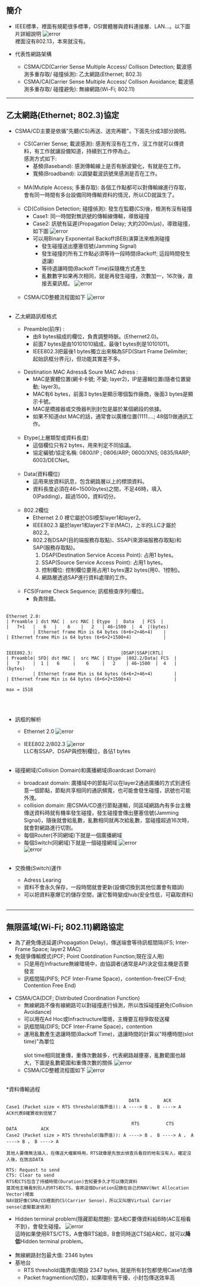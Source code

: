 ## 簡介
* IEEE標準，裡面有規範很多標準，OSI實體層與資料連接層、LAN...。以下圖片詳細說明
<img src="../picture/IEEE%E5%B7%A5%E4%BD%9C%E7%BE%A4%E7%B5%84.png" alt="error"> <br>
裡面沒有802.13，本來就沒有。

* 代表性網路架構
   * CSMA/CD(Carrier Sense Multiple Access/ Collison Detection; 載波感測多重存取/ 碰撞偵測): 乙太網路(Ethernet; 802.3)
   * CSMA/CA(Carrier Sense Multiple Access/ Collison Avoidance; 載波感測多重存取/ 碰撞避免): 無線網路(Wi-Fi; 802.11)

<hr>

## 乙太網路(Ethernet; 802.3)協定
* CSMA/CD主要是依循"先聽(CS)再送、送完再聽"，下面先分成3部分說明。
   * CS(Carrier Sense; 載波感測): 感測有沒有在工作，沒工作就可以傳資料，有工作就讓設備知道，持續到工作停為止。 <br>
     感測方式如下:
      * 基頻(Baseband): 感測傳輸線上是否有脈波變化，有就是在工作。
      * 寬頻(Broadband): 以調變載波訊號來感測是否在工作。 <br> <br>
   * MA(Mutiple Access; 多重存取): 各個工作點都可以對傳輸線進行存取，會有同一時間有多台設備同時傳輸資料的情況，所以CD就誕生了。 <br> <br>
   * CD(Collision Detection; 碰撞偵測): 發生在監聽(CS)後，檢測有沒有碰撞
      * Case1: 同一時間對無訊號的傳輸線傳輸，導致碰撞
      * Case2: 訊號有延遲(Propagation Delay; 大約200m/μs)，導致碰撞，如下圖
      <img src="../picture/Data_Collision.png" alt="error"> <br>
      * 可以用Binary Exponentail Backoff(BEB)演算法來檢測碰撞
         * 發生碰撞送出壅塞信號(Jamming Signal)
         * 發生碰撞的所有工作點必須等待一段時間(Backoff; 這段時間發生退讓) 
         * 等待退讓時間(Backoff Time)採隨機方式產生
         * 亂數數字如果再次相同，就是再發生碰撞，次數加一，16次後，直接丟棄訊框。
         <img src="../picture/%E7%AD%89%E5%BE%85%E9%80%80%E8%AE%93%E6%99%82%E9%96%93.png" alt="error"> <br> <br>
   * CSMA/CD整體流程圖如下
   <img src="../picture/csma_cd.jpg" alt="error"> <br> <br>

* 乙太網路訊框格式
   * Preamble(前序) :
      * 由8 bytes組成的欄位，負責調整時脈。(Ethernet2.0)。
      * 前面7 bytes是由10101010組成，最後1 bytes則是10101011。      
      * IEEE802.3把最後1 bytes獨立出來稱為SFD(Start Frame Delimiter; 起始訊框分界元)，但功能其實差不多。 <br> <br>
   * Destination MAC Adress& Soure MAC Adress : 
      * MAC是實體位置(網卡卡號; 不變; layer2)，IP是邏輯位置(隨者位置變動; layer3)。
      * MAC有6 bytes，前面3 bytes是顯示哪個製作廠商，後面3 bytes是顯示卡號。
      * MAC是橋接器或交換器判別封包是屬於某個網段的依據。
      * 如果不知道dst MAC的話，通常會以廣播位置(1111....; 48個1)做通訊工作。 <br> <br>
   * Etype(上層類型或資料長度)
      * 這個欄位只有2 bytes，用來判定不同協議。
      * 協定編號/協定名稱: 0800/IP ; 0806/ARP; 0600/XNS; 0835/RARP; 6003/DECNet。 <br> <br>
   * Data(資料欄位)
      * 這用來放資料訊息，包含網路層以上的標頭資料。
      * 資料長度必須在46~1500(bytes)之間，不足46時，填入0(Padding)，超過1500，資料切分。 <br> <br>
   * 802.2欄位
      * Ethernet 2.0 裡它屬於OSI模型layer1和layer2。
      * IEEE802.3 屬於layer1和layer2下半(MAC)，上半的LLC才屬於802.2。
      * 802.2有DSAP(目的端服務存取點)、SSAP(來源端服務存取點)和SAP(服務存取點)。
         1. DSAP(Destination Service Access Point): 占用1 bytes。
         2. SSAP(Source Service Access Point): 占用1 bytes。
         3. 控制欄位: 控制欄位要用占用1 bytes還2 bytes(用0、1控制)。
         4. 網路層透過SAP進行資料處理的工作。 <br> <br>
   * FCS(Frame Check Sequence; 訊框檢查序列)欄位。
      * 負責除錯。 <br> <br>
```
Ethernet 2.0:
| Preamble | dst MAC |  src MAC | Etype  |  Data   | FCS  |
|   7+1   |   6   |    6    |   2   | 46~1500  |  4  |(bytes)
          | Ethernet frame Min is 64 bytes (6+6+2+46+4)    |   
| Ethernet frame Min is 64 bytes (6+6+2+1500+4)            |   


IEEE802.3:                                 |DSAP|SSAP|CRTL|
| Preamble| SFD| dst MAC |  src MAC | Etype  |802.2/Data| FCS  |
|   7     |  1 |   6     |    6     |   2    | 46~1500  |  4   |(bytes)
          | Ethernet frame Min is 64 bytes (6+6+2+46+4)        |   
| Ethernet frame Min is 64 bytes (6+6+2+1500+4)                |  

max = 1518

```

 <br> <br>

* 訊框的解析
   * Ethernet 2.0
   <img src="../picture/Ethernet%E8%A8%8A%E6%A1%86%E8%A7%A3%E6%9E%90.png" alt="error"> <br> <br>
   * IEEE802.2/802.3
   <img src="../picture/IEEE802%E8%A8%8A%E6%A1%86%E8%A7%A3%E6%9E%90.png" alt="error"> <br>
   LLC有SSAP、DSAP與控制欄位，各佔1 bytes <br> <br>

* 碰撞網域(Collision Domain)和廣播網域(Boardcast Domain)
   * broadcast domain: 廣播域中的節點可以在layer2通過廣播的方式到達任意一個節點，節點共享相同的通訊頻寬，也可能會發生碰撞，訊號也可能外洩。
   * collision domain: 用CSMA/CD進行節點運輸，同區域網路內有多台主機傳送資料時就有機率發生碰撞，發生碰撞會傳出壅塞信號(Jamming Signal)，隨後就會給亂數，亂數相同就再次給亂數，當碰撞超過16次時，就會對網路進行切割。
   * 每個Router(不同網域)下就是一個廣播網域
   * 每個Switch(同網域)下就是一個碰撞網域
   <img src="../picture/BroadcastCollision_Domain.png" alt="error"> <br>
   <img src="../picture/BroadcastDomain.png" alt="error"> <br> <br>

* 交換機(Switch)運作
   * Adress Learing
   * 資料不會永久保存，一段時間就會更新(設備切換到其他位置會有錯誤)
   * 可以把資料塞爆它的儲存空間，讓它暫時變成hub(安全性低，可竊取資料) <br> <br>

<hr>

## 無限區域(Wi-Fi; 802.11)網路協定
* 為了避免傳送延遲(Propagation Delay)，傳送端會等待訊框間隔(IFS; Inter-Frame Space; layer2 MAC)
* 免競爭傳輸模式(PCF; Point Cootdination Function;現在沒人用)
   * 只是用在Infracture無線環境中，由協調者(通常是AP)決定個主機是否要發言
   * 訊框間隔(PIFS; PCF Inter-Frame Space)，contention-free(CF-End; Contention Free End) <br> <br>
* CSMA/CA(DCF; Distributed Coordination Function)
   * 無線網路不像有線網路可以對碰撞進行偵測，所以改採碰撞避免(Collision Avoidance)
   * 可以用在Ad Hoc或Infractructure環境，主機要互相爭取發送權
   * 訊框間隔(DIFS; DCF Inter-Frame Space)，contention
   * 運用亂數產生退讓時間(Backoff Time)，退讓時間的計算以"時槽時間(slot time)"為單位 <br> <br>
   slot time相同就重傳，重傳次數越多，代表網路越壅塞，亂數範圍也越大，下圖是亂數範圍和重傳次數的關係
   <img src="../picture/%E7%84%A1%E9%99%90%E7%B6%B2%E8%B7%AF%E9%87%8D%E5%82%B3%E6%AC%A1%E6%95%B8%E5%92%8C%E4%BA%82%E6%95%B8%E7%AF%84%E5%9C%8D.png" alt="error"> <br>
   * CSMA/CD整體流程圖如下
   <img src="../picture/csma_ca.jpg" alt="error"> <br> <br>

*資料傳輸過程
```
                                              DATA         ACK
Case1 (Packet size < RTS threshold(臨界值)): A ----> B ， B ----> A
ACK代表B確實收到信號了

                                               RTS          CTS          DATA         ACK
Case2 (Packet size > RTS threshold(臨界值)): A ----> B ， B ----> A ， A ----> B ， B ----> A

其他人要傳無法插入，在傳送大檔案時用，RTS就像是先放出偵查兵看目的地有沒有人，確定沒人後，在放出DATA

RTS: Request to send
CTS: Clear to send
RTS和CTS包含了持續時間(Duration)告知要多久才可以傳完資料
當其他主機看到別人的RTS和CTS，會將這個Duration記錄在自己的NAV(Net Allocation Vector)裡面
NAV就好像CSMA/CD裡面的CS(Carrier Sense)，所以又叫做Virtual Carrier sense(虛擬載波偵測)

```
* Hidden terminal problem(隱藏節點問題): 當A和C要傳資料給B時(AC互相看不到)，會發生碰撞。
<img src="h../picture/Hidden_terminal_problem.png" alt="error"> <br>
這時如果使用RTS/CTS，A會傳RTS給B，B會同時送CTS給A和C，就可以**降低**Hidden terminal problem。 <br> <br>
* 無線網路封包最大值: 2346 bytes
* 基地台
   * RTS threshold(臨界值)預設 2347 bytes, 就是所有封包都使用Case1去傳
   * Packet fragmention(切割)，如果環境有干擾，小封包傳送效率高